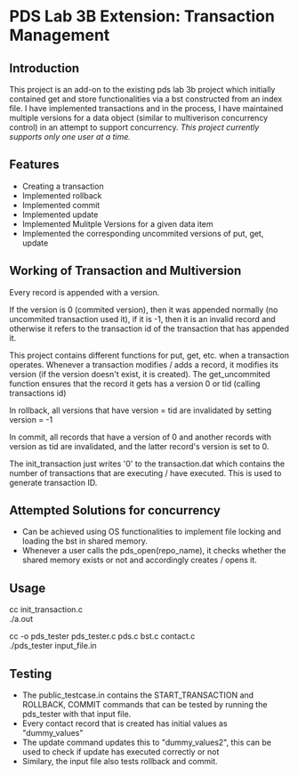 # PDS Lab 3B Extension: Transaction Management

## Introduction

This project is an add-on to the existing pds lab 3b project which initially contained get and store functionalities via a bst constructed from an index file. I have implemented transactions and in the process, I have maintained multiple versions for a data object (similar to multiverison concurrency control) in an attempt to support concurrency. 
*This project currently supports only one user at a time.*

## Features

- Creating a transaction
- Implemented rollback
- Implemented commit
- Implemented update
- Implemented Mulitple Versions for a given data item
- Implemented the corresponding uncommited versions of put, get, update

## Working of Transaction and Multiversion
Every record is appended with a version.

If the version is 0 (commited version), then it was appended normally (no uncommited transaction used it), if it is -1, then it is an invalid record and otherwise it refers to the transaction id of the transaction that has appended it.

This project contains different functions for put, get, etc. when a transaction operates. Whenever a transaction modifies / adds a record, it modifies its version (if the version doesn't exist, it is created).
The get_uncommited function ensures that the record it gets has a version 0 or tid (calling transactions id)

In rollback, all versions that have version = tid are invalidated by setting version = -1

In commit, all records that have a version of 0 and another records with version as tid are invalidated, and the latter record's version is set to 0.

The init_transaction just writes '0' to the transaction.dat which contains the number of transactions that are executing / have executed. This is used to generate transaction ID.


## Attempted Solutions for concurrency
- Can be achieved using OS functionalities to implement file locking and loading the bst in shared memory.
- Whenever a user calls the pds_open(repo_name), it checks whether the shared memory exists or not and accordingly creates / opens it.


## Usage

cc init_transaction.c <br/>
./a.out

cc -o pds_tester pds_tester.c pds.c bst.c contact.c<br/>
./pds_tester input_file.in

## Testing
- The public_testcase.in contains the START_TRANSACTION and ROLLBACK, COMMIT commands that can be tested by running the pds_tester with that input file.
- Every contact record that is created has initial values as "dummy_values"
- The update command updates this to "dummy_values2", this can be used to check if update has executed correctly or not
- Similary, the input file also tests rollback and commit.
